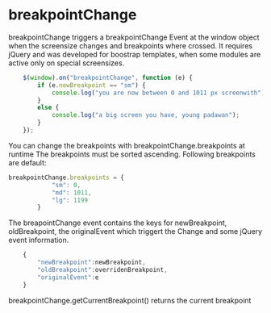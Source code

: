 # breakpointChange
  
breakpointChange triggers a breakpointChange Event at the window object when the screensize changes and breakpoints where crossed.
It requires jQuery and was developed for boostrap templates, when some modules are active only on special screensizes.


```javascript
    $(window).on("breakpointChange", function (e) {
        if (e.newBreakpoint == "sm") {
            console.log("you are now between 0 and 1011 px screenwith");
        }
        else {
            console.log("a big screen you have, young padawan");
        }
    });
```

You can change the breakpoints with breakpointChange.breakpoints at runtime
The breakpoints must be sorted ascending. Following breakpoints are default:

```javascript
breakpointChange.breakpoints = {
            "sm": 0,
            "md": 1011,
            "lg": 1199
        }
```

The breapointChange event contains the keys for newBreakpoint, oldBreakpoint, the originalEvent which triggert the Change 
and some jQuery event information. 

```javascript
    {
        "newBreakpoint":newBreakpoint, 
        "oldBreakpoint":overridenBreakpoint, 
        "originalEvent":e
    }
```

breakpointChange.getCurrentBreakpoint() returns the current breakpoint


